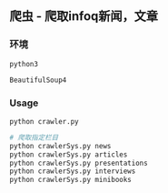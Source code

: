 ## 爬虫 - 爬取infoq新闻，文章

### 环境
```
python3

BeautifulSoup4

```

### Usage

```
python crawler.py

```

```py
# 爬取指定栏目
python crawlerSys.py news
python crawlerSys.py articles
python crawlerSys.py presentations
python crawlerSys.py interviews
python crawlerSys.py minibooks

```